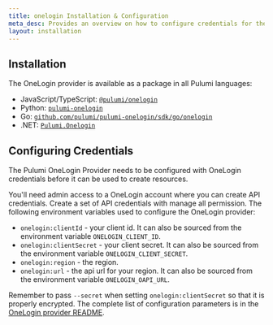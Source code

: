 ```yaml
---
title: onelogin Installation & Configuration
meta_desc: Provides an overview on how to configure credentials for the Pulumi onelogin Provider.
layout: installation
---
```


## Installation

The OneLogin provider is available as a package in all Pulumi languages:

* JavaScript/TypeScript: [`@pulumi/onelogin`](https://www.npmjs.com/package/@pulumi/onelogin)
* Python: [`pulumi-onelogin`](https://pypi.org/project/pulumi-onelogin/)
* Go: [`github.com/pulumi/pulumi-onelogin/sdk/go/onelogin`](https://github.com/pulumi/pulumi-onelogin)
* .NET: [`Pulumi.Onelogin`](https://www.nuget.org/packages/Pulumi.Onelogin)

## Configuring Credentials

The Pulumi OneLogin Provider needs to be configured with OneLogin credentials
before it can be used to create resources.

You'll need admin access to a OneLogin account where you can create API credentials.
Create a set of API credentials with manage all permission.
The following environment variables used to configure the OneLogin provider:

* `onelogin:clientId` - your client id. It can also be sourced from the environment variable `ONELOGIN_CLIENT_ID`.
* `onelogin:clientSecret` - your client secret. It can also be sourced from the environment variable `ONELOGIN_CLIENT_SECRET`.
* `onelogin:region` - the region.
* `onelogin:url` - the api url for your region. It can also be sourced from the environment variable `ONELOGIN_OAPI_URL`.

Remember to pass `--secret` when setting `onelogin:clientSecret` so that it is properly encrypted. The complete list of
configuration parameters is in the
[OneLogin provider README](https://github.com/pulumi/pulumi-onelogin/blob/master/README.md).
